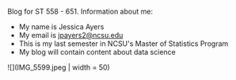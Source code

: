 Blog for ST 558 - 651.
Information about me:

  + My name is Jessica Ayers
  + My email is jpayers2@ncsu.edu
  + This is my last semester in NCSU's Master of Statistics Program
  + My blog will contain content about data science
 
![](IMG_5599.jpeg | width = 50)
